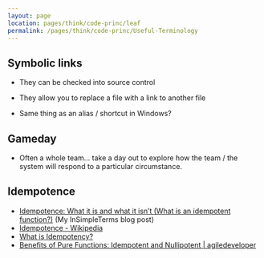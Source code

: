 ```yaml
---
layout: page
location: pages/think/code-princ/leaf
permalink: /pages/think/code-princ/Useful-Terminology
---
```


## Symbolic links

  - They can be checked into source control

  - They allow you to replace a file with a link to another file

  - Same thing as an alias / shortcut in Windows?

## Gameday

  - Often a whole team… take a day out to explore how the team / the
    system will respond to a particular circumstance.

## Idempotence

- [Idempotence: What it is and what it isn’t (What is an idempotent function?)](https://insimpleterms.blog/idempotence-what-it-is-and-what-it-isnt) (My InSimpleTerms blog post)
- [Idempotence - Wikipedia](https://en.wikipedia.org/wiki/Idempotence)
- [What is Idempotency?](https://www.restapitutorial.com/lessons/idempotency.html)
- [Benefits of Pure Functions: Idempotent and Nullipotent | agiledeveloper](http://blog.agiledeveloper.com/2015/12/benefits-of-pure-functions-idempotent.html)

